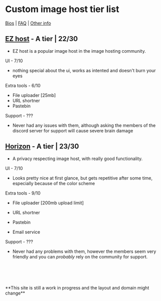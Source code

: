 # **Custom image host tier list**

[Bios](bios.md) | [FAQ](faq.md) | [Other info](other_things.md)

## [EZ host](https://e-z.host) - A tier | 22/30

- EZ host is a popular image host in the image hosting community.

UI - 7/10

- nothing special about the ui, works as intented and doesn't burn your eyes

Extra tools - 6/10

- File uploader [25mb]
- URL shortner
- Pastebin

Support - ???

- Never had any issues with them, although asking the members of the discord server for support will cause severe brain damage

## [Horizon](https://horizon.pics) - A tier | 23/30

- A privacy respecting image host, with really good functionality.

UI - 7/10

- Looks pretty nice at first glance, but gets repetitive after some time, especially because of the color scheme

Extra tools - 9/10

- File uploader [200mb upload limit]
  
- URL shortner
  
- Pastebin
  
- Email service
  

Support - ???

- Never had any problems with them, however the members seem very friendly and you can *probably* rely on the community for support.
<br>
<br>
<br>
<br>
**This site is still a work in progress and the layout and domain might change**
